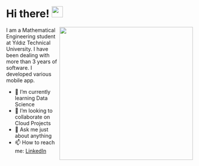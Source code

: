 <h1> Hi there!  <img src="https://github.com/lechiDzhalilov/lechiDzhalilov/blob/main/doc/wave.gif" width="30px"></h1>

<p> <img align="right" src="https://github.com/lechiDzhalilov/lechiDzhalilov/blob/main/doc/code.gif" width="360" style="max-width:100%;"> </p>

<p> I am a Mathematical Engineering student at Yıldız Technical University. I have been dealing with more than 3 years of software. I developed various mobile app. </p>

<ul>
<li><g-emoji class="g-emoji" alias="seedling" fallback-src="https://github.githubassets.com/images/icons/emoji/unicode/1f331.png">🌱</g-emoji> I’m currently learning Data Science</li>
<li><g-emoji class="g-emoji" alias="dancers" fallback-src="https://github.githubassets.com/images/icons/emoji/unicode/1f46f.png">👯</g-emoji> I’m looking to collaborate on Cloud Projects</li>
<li><g-emoji class="g-emoji" alias="speech_balloon" fallback-src="https://github.githubassets.com/images/icons/emoji/unicode/1f4ac.png">💬</g-emoji> Ask me just about anything</li>
<li><g-emoji class="g-emoji" alias="mailbox" fallback-src="https://github.githubassets.com/images/icons/emoji/unicode/1f4eb.png">📫</g-emoji> How to reach me: <a href="https://www.linkedin.com/in/lechi-dzhalilov-3a07b3186/" rel="nofollow">LinkedIn</a></li>
</ul>

